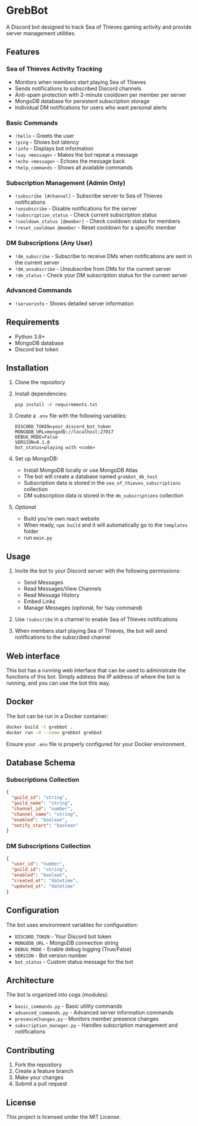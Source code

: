 # GrebBot

A Discord bot designed to track Sea of Thieves gaming activity and provide server management utilities.

## Features

### Sea of Thieves Activity Tracking

- Monitors when members start playing Sea of Thieves
- Sends notifications to subscribed Discord channels
- Anti-spam protection with 2-minute cooldown per member per server
- MongoDB database for persistent subscription storage
- Individual DM notifications for users who want personal alerts

### Basic Commands

- `!hello` - Greets the user
- `!ping` - Shows bot latency
- `!info` - Displays bot information
- `!say <message>` - Makes the bot repeat a message
- `!echo <message>` - Echoes the message back
- `!help_commands` - Shows all available commands

### Subscription Management (Admin Only)

- `!subscribe [#channel]` - Subscribe server to Sea of Thieves notifications
- `!unsubscribe` - Disable notifications for the server
- `!subscription_status` - Check current subscription status
- `!cooldown_status [@member]` - Check cooldown status for members
- `!reset_cooldown @member` - Reset cooldown for a specific member

### DM Subscriptions (Any User)

- `!dm_subscribe` - Subscribe to receive DMs when notifications are sent in the current server
- `!dm_unsubscribe` - Unsubscribe from DMs for the current server
- `!dm_status` - Check your DM subscription status for the current server

### Advanced Commands

- `!serverinfo` - Shows detailed server information

## Requirements

- Python 3.8+
- MongoDB database
- Discord bot token

## Installation

1. Clone the repository
2. Install dependencies:

   ```
   pip install -r requirements.txt
   ```

3. Create a `.env` file with the following variables:

   ```
   DISCORD_TOKEN=your_discord_bot_token
   MONGODB_URL=mongodb://localhost:27017
   DEBUG_MODE=False
   VERSION=0.1.0
   bot_status=playing with <code>
   ```

4. Set up MongoDB:
   - Install MongoDB locally or use MongoDB Atlas
   - The bot will create a database named `grebbot_db_test`
   - Subscription data is stored in the `sea_of_thieves_subscriptions` collection
   - DM subscription data is stored in the `dm_subscriptions` collection

5. *Optional*
   - Build you're own react website
   - When ready, `npm build` and it will automatically go to the `templates` folder
   - run `main.py`

## Usage

1. Invite the bot to your Discord server with the following permissions:

   - Send Messages
   - Read Messages/View Channels
   - Read Message History
   - Embed Links
   - Manage Messages (optional, for !say command)

2. Use `!subscribe` in a channel to enable Sea of Thieves notifications

3. When members start playing Sea of Thieves, the bot will send notifications to the subscribed channel

## Web interface

This bot has a running web interface that can be used to administrate the functions of this bot. Simply address the IP address of where the bot is running, and you can use the bot this way.

## Docker

The bot can be run in a Docker container:

```bash
docker build -t grebbot .
docker run -d --name grebbot grebbot
```

Ensure your `.env` file is properly configured for your Docker environment.

## Database Schema

### Subscriptions Collection

```json
{
  "guild_id": "string",
  "guild_name": "string",
  "channel_id": "number",
  "channel_name": "string",
  "enabled": "boolean",
  "notify_start": "boolean"
}
```

### DM Subscriptions Collection

```json
{
  "user_id": "number",
  "guild_id": "string",
  "enabled": "boolean",
  "created_at": "datetime",
  "updated_at": "datetime"
}
```

## Configuration

The bot uses environment variables for configuration:

- `DISCORD_TOKEN` - Your Discord bot token
- `MONGODB_URL` - MongoDB connection string
- `DEBUG_MODE` - Enable debug logging (True/False)
- `VERSION` - Bot version number
- `bot_status` - Custom status message for the bot

## Architecture

The bot is organized into cogs (modules):

- `basic_commands.py` - Basic utility commands
- `advanced_commands.py` - Advanced server information commands
- `presenceChanges.py` - Monitors member presence changes
- `subscription_manager.py` - Handles subscription management and notifications

## Contributing

1. Fork the repository
2. Create a feature branch
3. Make your changes
4. Submit a pull request

## License

This project is licensed under the MIT License.
